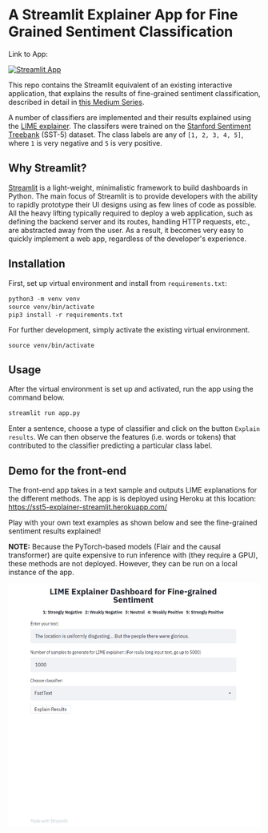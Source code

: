 # A Streamlit Explainer App for Fine Grained Sentiment Classification

Link to App: 

[![Streamlit App](https://static.streamlit.io/badges/streamlit_badge_black_white.svg)]([https://share.streamlit.io/m-ghodrat-mlexplaier-app-7ze204.streamlit.app)

This repo contains the Streamlit equivalent of an existing interactive application, that explains the results of fine-grained sentiment classification, described in detail in [this Medium Series](https://medium.com/@tech_optimist/fine-grained-sentiment-analysis-in-python-part-2-2a92fdc0160d).

A number of classifiers are implemented and their results explained using the [LIME explainer](https://arxiv.org/pdf/1602.04938.pdf). 
The classifers were trained on the  [Stanford Sentiment Treebank](https://nlp.stanford.edu/sentiment/) (SST-5) dataset. The class labels are any of `[1, 2, 3, 4, 5]`, where `1` is very negative and `5` is very positive. 

## Why Streamlit?
[Streamlit](https://www.streamlit.io/) is a light-weight, minimalistic framework to build dashboards in Python. The main focus of Streamlit is to provide developers with the ability to rapidly prototype their UI designs using as few lines of code as possible. All the heavy lifting typically required to deploy a web application, such as defining the backend server and its routes, handling HTTP requests, etc., are abstracted away from the user. As a result, it becomes very easy to quickly implement a web app, regardless of the developer's experience.


## Installation

First, set up virtual environment and install from `requirements.txt`:

    python3 -m venv venv
    source venv/bin/activate
    pip3 install -r requirements.txt

For further development, simply activate the existing virtual environment.

    source venv/bin/activate


## Usage

After the virtual environment is set up and activated, run the app using the command below.

```sh
streamlit run app.py
```

Enter a sentence, choose a type of classifier and click on the button `Explain results`. We can then observe the features (i.e. words or tokens) that contributed to the classifier predicting a particular class label.

## Demo for the front-end

The front-end app takes in a text sample and outputs LIME explanations for the different methods. The app is is deployed using Heroku at this location: https://sst5-explainer-streamlit.herokuapp.com/

Play with your own text examples as shown below and see the fine-grained sentiment results explained!

**NOTE:** Because the PyTorch-based models (Flair and the causal transformer) are quite expensive to run inference with (they require a GPU), these methods are not deployed. However, they can be run on a local instance of the app.

![](./data/assets/sst5-streamlit-explainer.gif)
